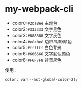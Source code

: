 # my-webpack-cli

- color0: `#2ba8ee` 主题色
- color2: `#333333` 文字黑色
- color3: `#888888` 文字灰色
- color4: `#e8e8e8` 边框/阴影颜色
- color5: `#ffffff` 白色背景
- color6: `#666666` 文字默认颜色
- color8: `#F6F7F8` 背景灰色

使用：

```
color: var(--ast-global-color-2);
```
